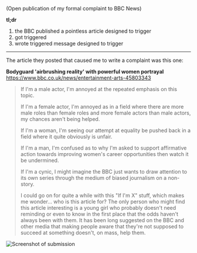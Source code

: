 <!-- post-title: My complaint to the BBC -->
<!-- post-timestamp: 1539424980866 -->

(Open publication of my formal complaint to BBC News)

**tl;dr**

1. the BBC published a pointless article designed to trigger
2. got triggered
3. wrote triggered message designed to trigger

---

The article they posted that caused me to write a complaint was this
one:

**Bodyguard 'airbrushing reality' with powerful women portrayal**  
<https://www.bbc.co.uk/news/entertainment-arts-45803343>

> If I'm a male actor, I'm annoyed at the repeated emphasis on this
> topic.
> 
> If I'm a female actor, I'm annoyed as in a field where there are more
> male roles than female roles and more female actors than male actors,
> my chances aren't being helped.
> 
> If I'm a woman, I'm seeing our attempt at equality be pushed back in a
> field where it quite obviously is unfair.
> 
> If I'm a man, I'm confused as to why I'm asked to support affirmative
> action towards improving women's career opportunities then watch it be
> undermined.
> 
> If I'm a cynic, I might imagine the BBC just wants to draw attention
> to its own series through the medium of biased journalism on a
> non-story.
> 
> I could go on for quite a while with this "If I'm X" stuff, which
> makes me wonder... who is this article for? The only person who might
> find this article interesting is a young girl who probably doesn't
> need reminding or even to know in the first place that the odds
> haven't always been with them. It has been long suggested on the BBC
> and other media that making people aware that they're not supposed to
> succeed at something doesn't, on mass, help them.

<div style="max-width:400px">

![Screenshot of submission](images/complaint_screenshot.jpg)

</div>
